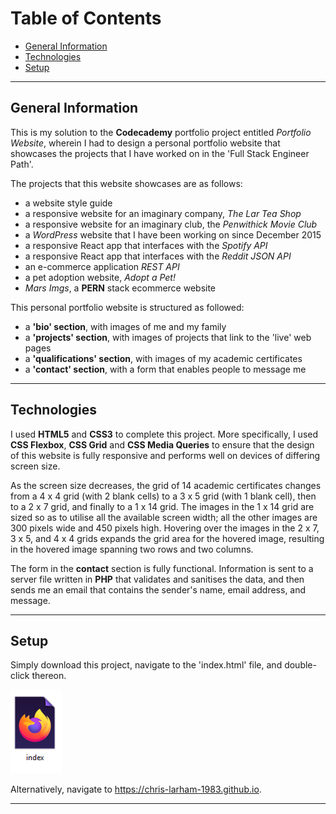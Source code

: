 # Table of Contents

* [General Information](#general-information)
* [Technologies](#technologies)
* [Setup](#setup)

***

## General Information

This is my solution to the **Codecademy** portfolio project entitled *Portfolio Website*, 
wherein I had to design a personal portfolio website that showcases the projects that I 
have worked on in the 'Full Stack Engineer Path'.

The projects that this website showcases are as follows: 

- a website style guide
- a responsive website for an imaginary company, *The Lar Tea Shop*
- a responsive website for an imaginary club, the *Penwithick Movie Club*
- a *WordPress* website that I have been working on since December 2015
- a responsive React app that interfaces with the *Spotify API*
- a responsive React app that interfaces with the *Reddit JSON API* 
- an e-commerce application *REST API*
- a pet adoption website, *Adopt a Pet!*
- *Mars Imgs*, a **PERN** stack ecommerce website

This personal portfolio website is structured as followed:

- a **'bio' section**, with images of me and my family
- a **'projects' section**, with images of projects that link to the 'live' web pages
- a **'qualifications' section**, with images of my academic certificates
- a **'contact' section**, with a form that enables people to message me

***

## Technologies
  
I used **HTML5** and **CSS3** to complete this project.  More specifically, I used **CSS Flexbox**, **CSS Grid** 
and **CSS Media Queries** to ensure that the design of this website is fully responsive and performs well on 
devices of differing screen size. 

As the screen size decreases, the grid of 14 academic certificates changes from a 
4 x 4 grid (with 2 blank cells) to a 3 x 5 grid (with 1 blank cell), then to a 2 x 7 grid, and finally to a 1 x 14 
grid. The images in the 1 x 14 grid are sized so as to utilise all the available screen width; all the other images 
are 300 pixels wide and 450 pixels high.  Hovering over the images in the 2 x 7, 3 x 5, and 4 x 4 grids expands the 
grid area for the hovered image, resulting in the hovered image spanning two rows and two columns. 

The form in the **contact** section is fully functional.  Information is sent to a server file written in **PHP** that 
validates and sanitises the data, and then sends me an email that contains the sender's name, email address, and message.  

***

## Setup

Simply download this project, navigate to the 'index.html' file, and double-click thereon.

![The index file that loads the webpage][index_file]

[index_file]: images/index_file.PNG

Alternatively, navigate to https://chris-larham-1983.github.io.

***
